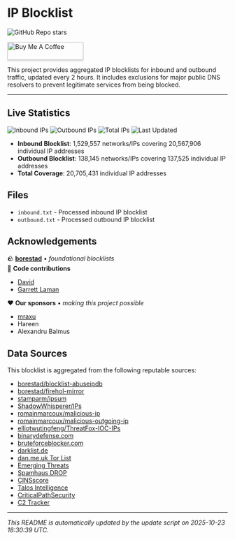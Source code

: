 # IP Blocklist

![GitHub Repo stars](https://img.shields.io/github/stars/bitwire-it/ipblocklist)

<a href="https://www.buymeacoffee.com/Matis7" target="_blank"><img src="https://www.buymeacoffee.com/assets/img/custom_images/orange_img.png" alt="Buy Me A Coffee" style="height: 41px !important;width: 174px !important;box-shadow: 0px 3px 2px 0px rgba(190, 190, 190, 0.5) !important;-webkit-box-shadow: 0px 3px 2px 0px rgba(190, 190, 190, 0.5) !important;" ></a>

This project provides aggregated IP blocklists for inbound and outbound traffic, updated every 2 hours. It includes exclusions for major public DNS resolvers to prevent legitimate services from being blocked.

---

## Live Statistics

![Inbound IPs](https://img.shields.io/badge/Inbound_IPs-20.6M-red?style=flat-square) ![Outbound IPs](https://img.shields.io/badge/Outbound_IPs-137.5K-orange?style=flat-square) ![Total IPs](https://img.shields.io/badge/Total_IPs-20.7M-blue?style=flat-square) ![Last Updated](https://img.shields.io/badge/Last_Updated-2025--10--23-green?style=flat-square)

- **Inbound Blocklist**: 1,529,557 networks/IPs covering 20,567,906 individual IP addresses
- **Outbound Blocklist**: 138,145 networks/IPs covering 137,525 individual IP addresses
- **Total Coverage**: 20,705,431 individual IP addresses

## Files

- `inbound.txt` - Processed inbound IP blocklist
- `outbound.txt` - Processed outbound IP blocklist

## Acknowledgements

🪨 **[borestad](https://www.github.com/borestad)** • *foundational blocklists*  
🚀 **Code contributions**
- [David](https://github.com/dvdctn)
- [Garrett Laman](https://github.com/garrettlaman)

❤️ **Our sponsors** • *making this project possible*
- [mraxu](https://www.github.com/mraxu)
- Hareen
- Alexandru Balmus

## Data Sources

This blocklist is aggregated from the following reputable sources:

- [borestad/blocklist-abuseipdb](https://github.com/borestad/blocklist-abuseipdb)
- [borestad/firehol-mirror](https://github.com/borestad/firehol-mirror)
- [stamparm/ipsum](https://github.com/stamparm/ipsum)
- [ShadowWhisperer/IPs](https://github.com/ShadowWhisperer/IPs)
- [romainmarcoux/malicious-ip](https://github.com/romainmarcoux/malicious-ip)
- [romainmarcoux/malicious-outgoing-ip](https://github.com/romainmarcoux/malicious-outgoing-ip)
- [elliotwutingfeng/ThreatFox-IOC-IPs](https://github.com/elliotwutingfeng/ThreatFox-IOC-IPs)
- [binarydefense.com](https://www.binarydefense.com/banlist.txt)
- [bruteforceblocker.com](https://danger.rulez.sk/projects/bruteforceblocker/blist.php)
- [darklist.de](https://www.darklist.de/raw.php)
- [dan.me.uk Tor List](https://www.dan.me.uk/torlist/)
- [Emerging Threats](http://rules.emergingthreats.net/blockrules/compromised-ips.txt)
- [Spamhaus DROP](https://www.spamhaus.org/drop/drop.txt)
- [CINSscore](https://cinsscore.com/list/ci-badguys.txt)
- [Talos Intelligence](https://talosintelligence.com/documents/ip-blacklist)
- [CriticalPathSecurity](https://github.com/CriticalPathSecurity/Public-Intelligence-Feeds)
- [C2 Tracker](https://github.com/montysecurity/C2-Tracker)

---

*This README is automatically updated by the update script on 2025-10-23 18:30:39 UTC.*

